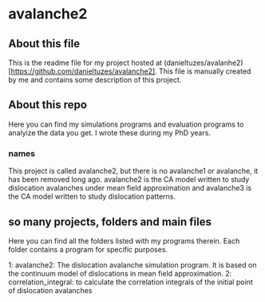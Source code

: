 # avalanche2

## About this file
This is the readme file for my project hosted at (danieltuzes/avalanhe2)[https://github.com/danieltuzes/avalanche2]. This file is manually created by me and contains some description of this project.
## About this repo
Here you can find my simulations programs and evaluation programs to analyize the data you get. I wrote these during my PhD years.
### names
This project is called avalanche2, but there is no avalanche1 or avalanche, it has been removed long ago. avalanche2 is the CA model written to study dislocation avalanches under mean field approximation and avalanche3 is the CA model written to study dislocation patterns.
## so many projects, folders and main files
Here you can find all the folders listed with my programs therein. Each folder contains a program for specific purposes.

  1: avalanche2: The dislocation avalanche simulation program. It is based on the continuum model of dislocations in mean field approximation.
  2: correlation_integral: to calculate the correlation integrals of the initial point of dislocation avalanches
